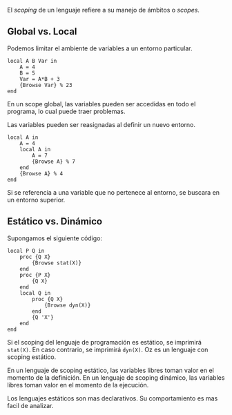El *scoping* de un lenguaje refiere a su manejo de ámbitos o *scopes*.

## Global vs. Local

Podemos limitar el ambiente de variables a un entorno particular.

```Oz
local A B Var in
	A = 4
	B = 5
	Var = A*B + 3
	{Browse Var} % 23
end
```

En un scope global, las variables pueden ser accedidas en todo el programa, lo cual puede traer problemas.

Las variables pueden ser reasignadas al definir un nuevo entorno.

```Oz
local A in
	A = 4
	local A in
		A = 7
		{Browse A} % 7
	end
	{Browse A} % 4
end
```

Si se referencia a una variable que no pertenece al entorno, se buscara en un entorno superior.

## Estático vs. Dinámico

Supongamos el siguiente código:

```Oz
local P Q in
	proc {Q X}
		{Browse stat(X)}
	end
	proc {P X}
		{Q X}
	end
	local Q in
		proc {Q X}
			{Browse dyn(X)}
		end
		{Q 'X'}
	end	
end
```

Si el scoping del lenguaje de programación es estático, se imprimirá `stat(X)`. En caso contrario, se imprimirá `dyn(X)`. Oz es un lenguaje con scoping estático.

En un lenguaje de scoping estático, las variables libres toman valor en el momento de la definición. En un lenguaje de scoping dinámico, las variables libres toman valor en el momento de la ejecución.

Los lenguajes estáticos son mas declarativos. Su comportamiento es mas facil de analizar.
